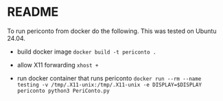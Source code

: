 # README

To run periconto from docker do the following. This was tested on Ubuntu 24.04.

* build docker image
```docker build -t periconto .```

* allow X11 forwarding
```xhost +```

* run docker container that runs periconto
```docker run --rm --name testing -v /tmp/.X11-unix:/tmp/.X11-unix -e DISPLAY=$DISPLAY periconto python3 PeriConto.py```
